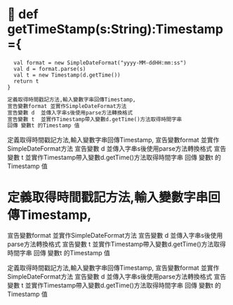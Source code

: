 # 	def getTimeStamp(s:String):Timestamp={
      val format = new SimpleDateFormat("yyyy-MM-ddHH:mm:ss")
      val d = format.parse(s)
      val t = new Timestamp(d.getTime())
      return t
    }
    
 

```python
定義取得時間戳記方法,輸入變數字串回傳Timestamp,
宣告變數format 並實作SimpleDateFormat方法
宣告變數 d  並傳入字串s後使用parse方法轉換格式
宣告變數 t  並實作Timestamp帶入變數d.getTime()方法取得時間字串
回傳 變數t 的Timestamp 值

```


    
    


定義取得時間戳記方法,輸入變數字串回傳Timestamp,
宣告變數format 並實作SimpleDateFormat方法
宣告變數 d  並傳入字串s後使用parse方法轉換格式
宣告變數 t  並實作Timestamp帶入變數d.getTime()方法取得時間字串
回傳 變數t 的Timestamp 值


# 定義取得時間戳記方法,輸入變數字串回傳Timestamp,
宣告變數format 並實作SimpleDateFormat方法
宣告變數 d  並傳入字串s後使用parse方法轉換格式
宣告變數 t  並實作Timestamp帶入變數d.getTime()方法取得時間字串
回傳 變數t 的Timestamp 值


定義取得時間戳記方法,輸入變數字串回傳Timestamp,
宣告變數format 並實作SimpleDateFormat方法
宣告變數 d  並傳入字串s後使用parse方法轉換格式
宣告變數 t  並實作Timestamp帶入變數d.getTime()方法取得時間字串
回傳 變數t 的Timestamp 值


